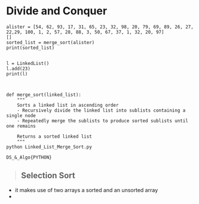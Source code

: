 # **Divide and Conquer**


    alister = [54, 62, 93, 17, 31, 65, 23, 32, 98, 20, 79, 69, 89, 26, 27, 22,29, 100, 1, 2, 57, 28, 88, 3, 50, 67, 37, 1, 32, 20, 97]
    []  
    sorted_list = merge_sort(alister)
    print(sorted_list)


    l = LinkedList()
    l.add(23)
    print(l)



    def merge_sort(linked_list):
        """
        Sorts a linked list in ascending order
        - Recursively divide the linked list into sublists containing a single node
        - Repeatedly merge the sublists to produce sorted sublists until one remains

        Returns a sorted linked list 
        """
    python Linked_List_Merge_Sort.py

    DS_&_Algo{PYTHON}

>## **Selection Sort** 
+ it makes use of two arrays a sorted and an unsorted array 
+